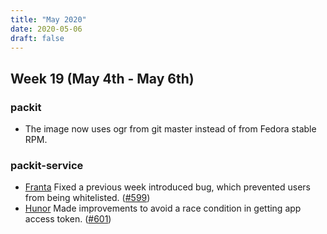 ```yaml
---
title: "May 2020"
date: 2020-05-06
draft: false
---
```


## Week 19 (May 4th - May 6th)

### packit

* The image now uses ogr from git master instead of from Fedora stable RPM.

### packit-service

* [Franta] Fixed a previous week introduced bug, which prevented users from being whitelisted. ([#599])
* [Hunor] Made improvements to avoid a race condition in getting app access token. ([#601])

[Franta]: https://github.com/lachmanfrantisek
[Hunor]: https://github.com/csomh
[#599]: https://github.com/packit-service/packit-service/pull/599
[#601]: https://github.com/packit-service/packit-service/pull/601
